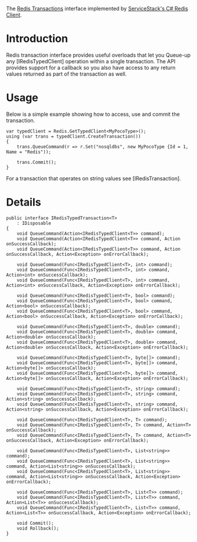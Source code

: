 The [Redis Transactions](~/redis-client/redis-transactions) interface implemented by [ServiceStack's C# Redis Client](~/redis-client/redis-client).

# Introduction 

Redis transaction interface provides useful overloads that let you Queue-up any [IRedisTypedClient] operation within a single transaction. 
The API provides support for a callback so you also have access to any return values returned as part of the transaction as well.

# Usage 

Below is a simple example showing how to access, use and commit the transaction.

	var typedClient = Redis.GetTypedClient<MyPocoType>();			
	using (var trans = typedClient.CreateTransaction())
	{
		trans.QueueCommand(r => r.Set("nosqldbs", new MyPocoType {Id = 1, Name = "Redis"));

		trans.Commit();
	}


For a transaction that operates on string values see [IRedisTransaction].

# Details 

	public interface IRedisTypedTransaction<T> 
		: IDisposable
	{
		void QueueCommand(Action<IRedisTypedClient<T>> command);
		void QueueCommand(Action<IRedisTypedClient<T>> command, Action onSuccessCallback);
		void QueueCommand(Action<IRedisTypedClient<T>> command, Action onSuccessCallback, Action<Exception> onErrorCallback);

		void QueueCommand(Func<IRedisTypedClient<T>, int> command);
		void QueueCommand(Func<IRedisTypedClient<T>, int> command, Action<int> onSuccessCallback);
		void QueueCommand(Func<IRedisTypedClient<T>, int> command, Action<int> onSuccessCallback, Action<Exception> onErrorCallback);

		void QueueCommand(Func<IRedisTypedClient<T>, bool> command);
		void QueueCommand(Func<IRedisTypedClient<T>, bool> command, Action<bool> onSuccessCallback);
		void QueueCommand(Func<IRedisTypedClient<T>, bool> command, Action<bool> onSuccessCallback, Action<Exception> onErrorCallback);

		void QueueCommand(Func<IRedisTypedClient<T>, double> command);
		void QueueCommand(Func<IRedisTypedClient<T>, double> command, Action<double> onSuccessCallback);
		void QueueCommand(Func<IRedisTypedClient<T>, double> command, Action<double> onSuccessCallback, Action<Exception> onErrorCallback);

		void QueueCommand(Func<IRedisTypedClient<T>, byte[]> command);
		void QueueCommand(Func<IRedisTypedClient<T>, byte[]> command, Action<byte[]> onSuccessCallback);
		void QueueCommand(Func<IRedisTypedClient<T>, byte[]> command, Action<byte[]> onSuccessCallback, Action<Exception> onErrorCallback);

		void QueueCommand(Func<IRedisTypedClient<T>, string> command);
		void QueueCommand(Func<IRedisTypedClient<T>, string> command, Action<string> onSuccessCallback);
		void QueueCommand(Func<IRedisTypedClient<T>, string> command, Action<string> onSuccessCallback, Action<Exception> onErrorCallback);

		void QueueCommand(Func<IRedisTypedClient<T>, T> command);
		void QueueCommand(Func<IRedisTypedClient<T>, T> command, Action<T> onSuccessCallback);
		void QueueCommand(Func<IRedisTypedClient<T>, T> command, Action<T> onSuccessCallback, Action<Exception> onErrorCallback);

		void QueueCommand(Func<IRedisTypedClient<T>, List<string>> command);
		void QueueCommand(Func<IRedisTypedClient<T>, List<string>> command, Action<List<string>> onSuccessCallback);
		void QueueCommand(Func<IRedisTypedClient<T>, List<string>> command, Action<List<string>> onSuccessCallback, Action<Exception> onErrorCallback);

		void QueueCommand(Func<IRedisTypedClient<T>, List<T>> command);
		void QueueCommand(Func<IRedisTypedClient<T>, List<T>> command, Action<List<T>> onSuccessCallback);
		void QueueCommand(Func<IRedisTypedClient<T>, List<T>> command, Action<List<T>> onSuccessCallback, Action<Exception> onErrorCallback);

		void Commit();
		void Rollback();
	}
